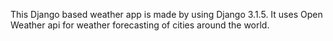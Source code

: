 This Django based weather app is made by using Django 3.1.5. It uses Open Weather api for weather forecasting of cities around the world.
